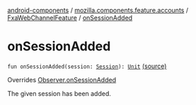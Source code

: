 [android-components](../../index.md) / [mozilla.components.feature.accounts](../index.md) / [FxaWebChannelFeature](index.md) / [onSessionAdded](./on-session-added.md)

# onSessionAdded

`fun onSessionAdded(session: `[`Session`](../../mozilla.components.browser.session/-session/index.md)`): `[`Unit`](https://kotlinlang.org/api/latest/jvm/stdlib/kotlin/-unit/index.html) [(source)](https://github.com/mozilla-mobile/android-components/blob/master/components/feature/accounts/src/main/java/mozilla/components/feature/accounts/FxaWebChannelFeature.kt#L79)

Overrides [Observer.onSessionAdded](../../mozilla.components.browser.session/-session-manager/-observer/on-session-added.md)

The given session has been added.

